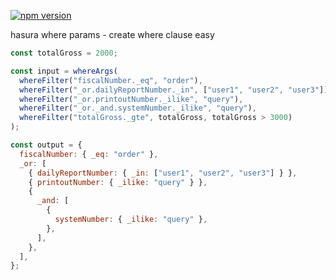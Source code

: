 [![npm version](https://img.shields.io/npm/v/hasura-where-params.svg?style=flat)](https://www.npmjs.com/package/hasura-where-params)

hasura where params - create where clause easy

```javascript
const totalGross = 2000;

const input = whereArgs(
  whereFilter("fiscalNumber._eq", "order"),
  whereFilter("_or.dailyReportNumber._in", ["user1", "user2", "user3"]),
  whereFilter("_or.printoutNumber._ilike", "query"),
  whereFilter("_or._and.systemNumber._ilike", "query"),
  whereFilter("totalGross._gte", totalGross, totalGross > 3000)
);

const output = {
  fiscalNumber: { _eq: "order" },
  _or: [
    { dailyReportNumber: { _in: ["user1", "user2", "user3"] } },
    { printoutNumber: { _ilike: "query" } },
    {
      _and: [
        {
          systemNumber: { _ilike: "query" },
        },
      ],
    },
  ],
};
```

